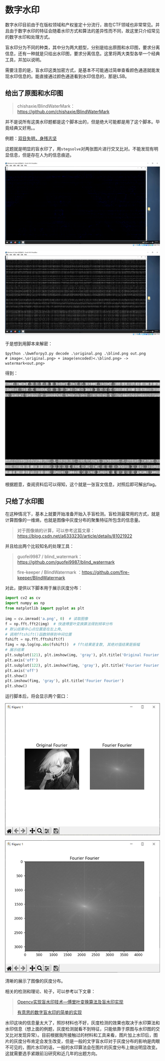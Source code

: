 # 数字水印

数字水印目前由于在版权领域和产权鉴定十分流行，故在CTF领域也非常常见。并且由于数字水印的特征会随着水印方式和算法的差异性而不同，故这里只介绍常见的数字水印和处理方式。

盲水印分为不同的种类，其中分为两大题型，分别是给出原图和水印图，要求分离信息，还有一种就是只给出水印图，要求分离信息。这里将两大类型各举一个经典工具，并加以说明。

需要注意的是，盲水印这类加密方式，是基本不可能通过简单查看颜色通道就能发现水印信息的。能直接通过颜色通道看到水印信息的，那是LSB。

## 给出了原图和水印图

>   chishaxie/BlindWaterMark：https://github.com/chishaxie/BlindWaterMark

并不是说所有这类水印题都是这个脚本出的，但是绝大可能都是用了这个脚本。毕竟经典又好用。。

例题：[双目失明，身残志坚](https://buuoj.cn/match/matches/36/challenges#%E5%8F%8C%E7%9B%AE%E5%A4%B1%E6%98%8E%EF%BC%8C%E8%BA%AB%E6%AE%8B%E5%BF%97%E5%9D%9A)

这题就是明显的盲水印了，用`stegsolve`对两张图片进行交叉比对。不能发现有明显信息，但是存在人为的信息痕迹。

![image-20220119230336120](../CTF-images/image-20220119230336120.png)

![image-20220119230349821](../CTF-images/image-20220119230349821.png)

于是想到用脚本来解密：

```shell
$python .\bwmforpy3.py decode .\original.png .\blind.png out.png
# image<.\original.png> + image(encoded)<.\blind.png> -> watermark<out.png>
```

得到：

![image-20220119230705952](../CTF-images/image-20220119230705952.png)

根据题意，查阅资料后可以得知，这个就是一张盲文信息，对照后即可解出flag。

## 只给了水印图

在这种情况下，基本上就要开始准备开始入手盲检测。盲检测最常用的方式，就是计算图像的一维熵，也就是图像中灰度分布的聚集特征所包含的信息量。 

>   对于图像熵的计算，可以参考这篇文章：https://blog.csdn.net/a6333230/article/details/81021922

并且给出两个比较知名的处理工具：

>    guofei9987 / blind_watermark：https://github.com/guofei9987/blind_watermark
>
>    fire-keeper / BlindWatermark ：https://github.com/fire-keeper/BlindWatermark

对此，提供以下脚本用于展示灰度分布：

```python
import cv2 as cv
import numpy as np
from matplotlib import pyplot as plt

img = cv.imread('a.png', 0)  # 读取图像
f = np.fft.fft2(img)  # 快速傅里叶变换算法得到频率分布
# 默认结果中心点位置是在左上角,
# 调用fftshift()函数转移到中间位置
fshift = np.fft.fftshift(f)
fimg = np.log(np.abs(fshift))  # fft结果是复数, 其绝对值结果是振幅
# 展示结果
plt.subplot(121), plt.imshow(img, 'gray'), plt.title('Original Fourier')
plt.axis('off')
plt.subplot(122), plt.imshow(fimg, 'gray'), plt.title('Fourier Fourier')
plt.axis('off')
plt.show()
plt.imshow(fimg, 'gray'), plt.title('Fourier Fourier')
plt.show()
```

运行脚本后，将会显示两个窗口：

![image-20220120142137935](../CTF-images/image-20220120142137935.png)

![image-20220120142145770](../CTF-images/image-20220120142145770.png)

清晰的展示了图像的灰度分布。

相关的检测和理论、轮子，可以参考以下文章：

>   [Opencv实现盲水印技术—傅里叶变换算法及盲水印实现](https://blog.csdn.net/chenxiao_ji/article/details/52875199)
>
>   [有意思的数字盲水印的简单的实现](https://www.cnblogs.com/Imageshop/p/10097854.html)

水印这块的信息量太大了，照抄材料也不好，灰度检测的效果也取决于水印算法和水印信息（想上面的例题，灰度检测就看不到特征，只能依靠于原图与水印图的交叉比对发现异常）。目前根据我所接触过的材料和工具来看，图片加上水印后，图片的灰度分布肯定会发生改变，但是一般的文字盲水印对于灰度分布的影响是肉眼不可见的，图片水印的话，一般的水印算法会在图片的灰度分布上做出明显改变。这就需要选手紧跟前沿研究和近几年的出题方向。

